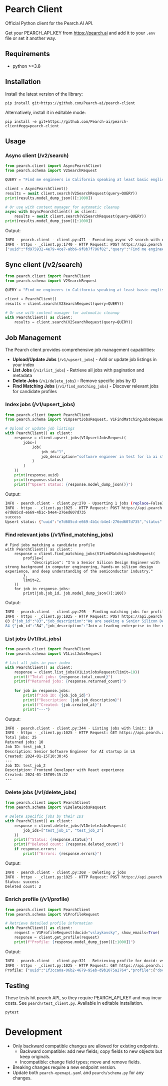 # Pearch Client

Official Python client for the Pearch.AI API.

Get your PEARCH_API_KEY from https://pearch.ai and add it to your `.env` file or set it another way.

## Requirements

- python >=3.8

## Installation

Install the latest version of the library:
```
pip install git+https://github.com/Pearch-ai/pearch-client
```

Alternatively, install it in editable mode:
```
pip install -e git+https://github.com/Pearch-ai/pearch-client#egg=pearch-client
```


## Usage


### Async client (/v2/search)

```python
from pearch.client import AsyncPearchClient
from pearch.schema import V2SearchRequest

QUERY = "Find me engineers in California speaking at least basic english working in software industry with experience at FAANG with 2+ years of experience and at least 500 followers and at least BS degree"

client = AsyncPearchClient()
results = await client.search(V2SearchRequest(query=QUERY))
print(results.model_dump_json()[:1000])
```

```python
# Or use with context manager for automatic cleanup
async with AsyncPearchClient() as client:
    results = await client.search(V2SearchRequest(query=QUERY))
print(results.model_dump_json()[:1000])
```

Output:
```bash
INFO - pearch.client - client.py:471 - Executing async v2 search with query: Find me engineers in California speaking at least basic english working in software industry with experience at FAANG with 2+ years of experience and at least 500 followers and at least BS degree
INFO - httpx - _client.py:1740 - HTTP Request: POST https://api.pearch.ai/v2/search "HTTP/1.1 200 OK"
{"uuid":"fd975932-4e79-4ce7-abb6-9f8b7f796f82","query":"Find me engineers in California speaking at least basic english working in software industry with experience at FAANG with 2+ years of experience and at least 500 followers and at least BS degree","user":"dev@dev.co","created_at":1755424260.2801638,"duration":6.51,"status":"Done","total_estimate":80,"credits_remaining":42,"search_results":[{"docid":"po-lung-chen-59a07127","profile":{"docid":"po-lung-chen-59a07127","linkedin_slug":"po-lung-chen-59a07127","first_name":"Po-lung","middle_name":null,"last_name":"Chen","picture_url":"https://media.licdn.com/dms/image/v2/C5603AQFjOXfIJWTpGw/profile-displayphoto-shrink_200_200/profile-displayphoto-shrink_200_200/0/1617665624267?e=2147483647&v=beta&t=1eYMjqT6cuU4vLAvTxsnXU2bJdW4bkn9Mj7JJJedHkE","title":"Software Engineering Manager at Instagram","summary":"A full-stack Software Engineering tech-leading and managing role in Facebook. I'm passionate about observing and facing various flows i
```

## Sync client (/v2/search)

```python
from pearch.client import PearchClient
from pearch.schema import V2SearchRequest

QUERY = "Find me engineers in California speaking at least basic english working in software industry with experience at FAANG with 2+ years of experience and at least 500 followers and at least BS degree"

client = PearchClient()
results = client.search(V2SearchRequest(query=QUERY))
```

```python
# Or use with context manager for automatic cleanup
with PearchClient() as client:
    results = client.search(V2SearchRequest(query=QUERY))
```

## Job Management

The Pearch client provides comprehensive job management capabilities:

- **Upload/Update Jobs** (`/v1/upsert_jobs`) - Add or update job listings in your index
- **List Jobs** (`/v1/list_jobs`) - Retrieve all jobs with pagination and metadata  
- **Delete Jobs** (`/v1/delete_jobs`) - Remove specific jobs by ID
- **Find Matching Jobs** (`/v1/find_matching_jobs`) - Discover relevant jobs for candidate profiles

### Index jobs (/v1/upsert_jobs)

```python
from pearch.client import PearchClient
from pearch.schema import V1UpsertJobsRequest, V1FindMatchingJobsRequest, V1ListJobsRequest, V1DeleteJobsRequest, Job

# Upload or update job listings
with PearchClient() as client:
    response = client.upsert_jobs(V1UpsertJobsRequest(
        jobs=[
            Job(
                job_id="1",
                job_description="software engineer in test for la ai startup",
            )
        ]
    ))
    print(response.uuid)
    print(response.status)
    print(f"Upsert status: {response.model_dump_json()}")
```
Output:
```bash
INFO - pearch.client - client.py:270 - Upserting 1 jobs (replace=False)
INFO - httpx - _client.py:1025 - HTTP Request: POST https://api.pearch.ai/v1/upsert_jobs "HTTP/1.1 200 OK"
e7d685cd-e669-4b1c-b4e4-276ed607d735
success
Upsert status: {"uuid":"e7d685cd-e669-4b1c-b4e4-276ed607d735","status":"success","processed_count":1}
```

### Find relevant jobs (/v1/find_matching_jobs)
```
# Find jobs matching a candidate profile  
with PearchClient() as client:
    response = client.find_matching_jobs(V1FindMatchingJobsRequest(
        profile={
            "description": "I'm a Senior Silicon Design Engineer with strong background in computer engineering, hands-on silicon design experience, and deep understanding of the semiconductor industry."
        },
        limit=2,
    ))
    for job in response.jobs:
        print(job.job_id, job.model_dump_json()[:100])
```
Output:
```bash
INFO - pearch.client - client.py:295 - Finding matching jobs for profile (limit=2)
INFO - httpx - _client.py:1025 - HTTP Request: POST https://api.pearch.ai/v1/find_matching_jobs "HTTP/1.1 200 OK"
83 {"job_id":"83","job_description":"We are seeking a Senior Silicon Design Enginee
84 {"job_id":"84","job_description":"Join a leading enterprise in the medical imagi
```

### List jobs (/v1/list_jobs)

```python
from pearch.client import PearchClient
from pearch.schema import V1ListJobsRequest

# List all jobs in your index
with PearchClient() as client:
    response = client.list_jobs(V1ListJobsRequest(limit=10))
    print(f"Total jobs: {response.total_count}")
    print(f"Returned jobs: {response.returned_count}")
    
    for job in response.jobs:
        print(f"Job ID: {job.job_id}")
        print(f"Description: {job.job_description}")
        print(f"Created: {job.created_at}")
        print("---")
```

Output:
```bash
INFO - pearch.client - client.py:344 - Listing jobs with limit: 10
INFO - httpx - _client.py:1025 - HTTP Request: GET https://api.pearch.ai/v1/list_jobs?limit=10 "HTTP/1.1 200 OK"
Total jobs: 25
Returned jobs: 10
Job ID: test_job_1
Description: Senior Software Engineer for AI startup in LA
Created: 2024-01-15T10:30:45
---
Job ID: test_job_2
Description: Frontend Developer with React experience
Created: 2024-01-15T09:15:22
---
```

### Delete jobs (/v1/delete_jobs)

```python
from pearch.client import PearchClient
from pearch.schema import V1DeleteJobsRequest

# Delete specific jobs by their IDs
with PearchClient() as client:
    response = client.delete_jobs(V1DeleteJobsRequest(
        job_ids=["test_job_1", "test_job_2"]
    ))
    print(f"Status: {response.status}")
    print(f"Deleted count: {response.deleted_count}")
    if response.errors:
        print(f"Errors: {response.errors}")
```

Output:
```bash
INFO - pearch.client - client.py:368 - Deleting 2 jobs
INFO - httpx - _client.py:1025 - HTTP Request: POST https://api.pearch.ai/v1/delete_jobs "HTTP/1.1 200 OK"
Status: success
Deleted count: 2
```
 

### Enrich profile (/v1/profile)

```python
from pearch.client import PearchClient
from pearch.schema import V1ProfileRequest

# Retrieve detailed profile information
with PearchClient() as client:
    request = V1ProfileRequest(docid="vslaykovsky", show_emails=True)
    response = client.get_profile(request)
    print(f"Profile: {response.model_dump_json()[:1000]}")
```
Output:
```bash
INFO - pearch.client - client.py:321 - Retrieving profile for docid: vslaykovsky
INFO - httpx - _client.py:1025 - HTTP Request: GET https://api.pearch.ai/v1/profile?docid=vslaykovsky&high_freshness=false&show_emails=true&show_phone_numbers=false "HTTP/1.1 200 OK"
Profile: {"uuid":"1f3cca0a-06b2-4679-95eb-d9b1075a2764","profile":{"docid":"vslaykovsky","linkedin_slug":"vslaykovsky","first_name":"Vlad","middle_name":null,"last_name":"Sly","picture_url":"https://media.licdn.com/dms/image/v2/C4D03AQE9ZowG0kPs6A/profile-displayphoto-shrink_200_200/profile-displayphoto-shrink_200_200/0/1538525794823?e=2147483647&v=beta&t=hZOiV9Po50zLV9blRTbra2IfeXvSdkeuJyhFJ4rmr9k","title":"Machine Learning Researcher + Kaggle Grandmaster, top10","summary":"Machine Learning Researcher with extensive experience in industry. Fluent in Python, multiple years of experience building scalable backend systems in C/C++, Java and PHP.","gender":null,"is_decision_maker":1.0,"languages":[{"language":"English","proficiency":"C1"},{"language":"Russian","proficiency":"C2"}],"inferred_languages":[],"location":"Bristol, England, United Kingdom","is_top_universities":false,"is_opentowork":null,"is_hiring":null,"total_experience_years":22.0,"estimated_age":43.0,"expertise":["machine learning","
```

## Testing 

These tests hit pearch API, so they require PEARCH_API_KEY and may incur costs. See `pearch/test_client.py`. 
Available in editable installation. 

```
pytest
```

 
# Development

- Only backward compatible changes are allowed for existing endpoints.
  - Backward compatible: add new fields; copy fields to new objects but keep originals.
  - Incompatible: change field types; move and remove fields.
- Breaking changes require a new endpoint version.
- Update both `pearch-openapi.yaml` and `pearch/schema.py` for any changes.